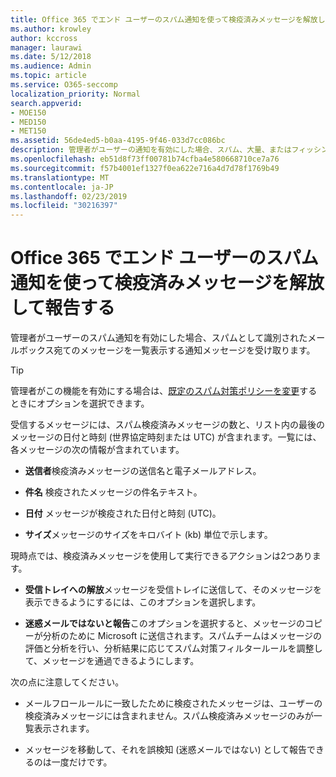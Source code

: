 ```yaml
---
title: Office 365 でエンド ユーザーのスパム通知を使って検疫済みメッセージを解放して報告する
ms.author: krowley
author: kccross
manager: laurawi
ms.date: 5/12/2018
ms.audience: Admin
ms.topic: article
ms.service: O365-seccomp
localization_priority: Normal
search.appverid:
- MOE150
- MED150
- MET150
ms.assetid: 56de4ed5-b0aa-4195-9f46-033d7cc086bc
description: 管理者がユーザーの通知を有効にした場合、スパム、大量、またはフィッシングメッセージとして識別されたメールボックスに送信されたメッセージを一覧表示する通知メッセージを受け取ります。通知された後にメッセージを解放または報告することができます。
ms.openlocfilehash: eb51d8f73ff00781b74cfba4e580668710ce7a76
ms.sourcegitcommit: f57b4001ef1327f0ea622e716a4d7d78f1769b49
ms.translationtype: MT
ms.contentlocale: ja-JP
ms.lasthandoff: 02/23/2019
ms.locfileid: "30216397"
---
```

# <a name="use-user-spam-notifications-to-release-and-report-quarantined-messages-in-office-365"></a>Office 365 でエンド ユーザーのスパム通知を使って検疫済みメッセージを解放して報告する

管理者がユーザーのスパム通知を有効にした場合、スパムとして識別されたメールボックス宛てのメッセージを一覧表示する通知メッセージを受け取ります。
  
> [!TIP]
> 管理者がこの機能を有効にする場合は、[既定のスパム対策ポリシーを変更](https://go.microsoft.com/fwlink/?LinkId=800313)するときにオプションを選択できます。 
  
受信するメッセージには、スパム検疫済みメッセージの数と、リスト内の最後のメッセージの日付と時刻 (世界協定時刻または UTC) が含まれます。一覧には、各メッセージの次の情報が含まれています。
  
- **送信者**検疫済みメッセージの送信名と電子メールアドレス。 
    
- **件名** 検疫されたメッセージの件名テキスト。 
    
- **日付** メッセージが検疫された日付と時刻 (UTC)。 
    
- **サイズ**メッセージのサイズをキロバイト (kb) 単位で示します。 
    
現時点では、検疫済みメッセージを使用して実行できるアクションは2つあります。
  
- **受信トレイへの解放**メッセージを受信トレイに送信して、そのメッセージを表示できるようにするには、このオプションを選択します。 
    
- **迷惑メールではないと報告**このオプションを選択すると、メッセージのコピーが分析のために Microsoft に送信されます。スパムチームはメッセージの評価と分析を行い、分析結果に応じてスパム対策フィルタールールを調整して、メッセージを通過できるようにします。 
    
次の点に注意してください。
  
- メールフロールールに一致したために検疫されたメッセージは、ユーザーの検疫済みメッセージには含まれません。スパム検疫済みメッセージのみが一覧表示されます。
    
- メッセージを移動して、それを誤検知 (迷惑メールではない) として報告できるのは一度だけです。
    


